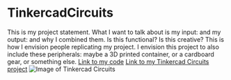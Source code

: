 # TinkercadCircuits
This is my project statement. What I want to talk about is my input: and my output: and why I combined them. Is this functional? Is this creative? This is how I envision people replicating my project. I envision this project to also include these peripherals: maybe a 3D printed container, or a cardboard gear, or something else.
[Link to my code](https://makeademic.github.io/TinkercadCircuits/TinkercadCircuitsCode.ino)
[Link to my Tinkercad Circuits project](https://www.tinkercad.com/things/jM38OyfsCgQ-arduino-rgb-led-piezo-music-sync)
![Image of Tinkercad Circuits](https://makeademic.github.com/TinkercadCircuits/TinkercadCircuitsImage.png)
